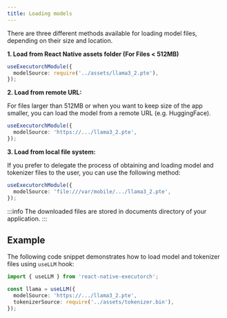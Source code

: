 ```yaml
---
title: Loading models
---
```


There are three different methods available for loading model files, depending on their size and location.

**1. Load from React Native assets folder (For Files < 512MB)**

```typescript
useExecutorchModule({
  modelSource: require('../assets/llama3_2.pte'),
});
```

**2. Load from remote URL:**

For files larger than 512MB or when you want to keep size of the app smaller, you can load the model from a remote URL (e.g. HuggingFace).

```typescript
useExecutorchModule({
  modelSource: 'https://.../llama3_2.pte',
});
```

**3. Load from local file system:**

If you prefer to delegate the process of obtaining and loading model and tokenizer files to the user, you can use the following method:

```typescript
useExecutorchModule({
  modelSource: 'file:///var/mobile/.../llama3_2.pte',
});
```

:::info
The downloaded files are stored in documents directory of your application.
:::

## Example

The following code snippet demonstrates how to load model and tokenizer files using `useLLM` hook:

```typescript
import { useLLM } from 'react-native-executorch';

const llama = useLLM({
  modelSource: 'https://.../llama3_2.pte',
  tokenizerSource: require('../assets/tokenizer.bin'),
});
```
